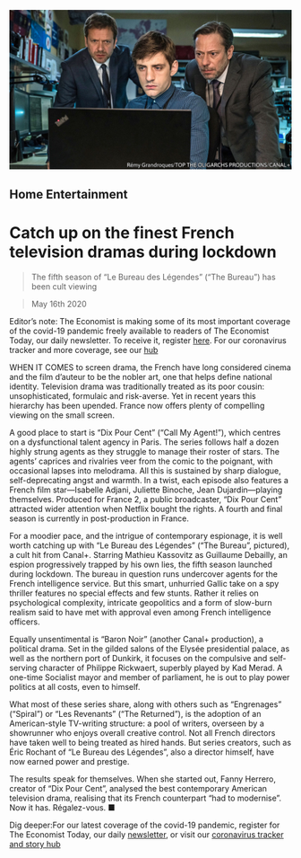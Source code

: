 ![](./images/20200516_BKP006_0.jpg)

## Home Entertainment

# Catch up on the finest French television dramas during lockdown

> The fifth season of “Le Bureau des Légendes” (“The Bureau”) has been cult viewing

> May 16th 2020

Editor’s note: The Economist is making some of its most important coverage of the covid-19 pandemic freely available to readers of The Economist Today, our daily newsletter. To receive it, register [here](https://www.economist.com//newslettersignup). For our coronavirus tracker and more coverage, see our [hub](https://www.economist.com//coronavirus)

WHEN IT COMES to screen drama, the French have long considered cinema and the film d’auteur to be the nobler art, one that helps define national identity. Television drama was traditionally treated as its poor cousin: unsophisticated, formulaic and risk-averse. Yet in recent years this hierarchy has been upended. France now offers plenty of compelling viewing on the small screen.

A good place to start is “Dix Pour Cent” (“Call My Agent!”), which centres on a dysfunctional talent agency in Paris. The series follows half a dozen highly strung agents as they struggle to manage their roster of stars. The agents’ caprices and rivalries veer from the comic to the poignant, with occasional lapses into melodrama. All this is sustained by sharp dialogue, self-deprecating angst and warmth. In a twist, each episode also features a French film star—Isabelle Adjani, Juliette Binoche, Jean Dujardin—playing themselves. Produced for France 2, a public broadcaster, “Dix Pour Cent” attracted wider attention when Netflix bought the rights. A fourth and final season is currently in post-production in France.

For a moodier pace, and the intrigue of contemporary espionage, it is well worth catching up with “Le Bureau des Légendes” (“The Bureau”, pictured), a cult hit from Canal+. Starring Mathieu Kassovitz as Guillaume Debailly, an espion progressively trapped by his own lies, the fifth season launched during lockdown. The bureau in question runs undercover agents for the French intelligence service. But this smart, unhurried Gallic take on a spy thriller features no special effects and few stunts. Rather it relies on psychological complexity, intricate geopolitics and a form of slow-burn realism said to have met with approval even among French intelligence officers.

Equally unsentimental is “Baron Noir” (another Canal+ production), a political drama. Set in the gilded salons of the Elysée presidential palace, as well as the northern port of Dunkirk, it focuses on the compulsive and self-serving character of Philippe Rickwaert, superbly played by Kad Merad. A one-time Socialist mayor and member of parliament, he is out to play power politics at all costs, even to himself.

What most of these series share, along with others such as “Engrenages” (“Spiral”) or “Les Revenants” (“The Returned”), is the adoption of an American-style TV-writing structure: a pool of writers, overseen by a showrunner who enjoys overall creative control. Not all French directors have taken well to being treated as hired hands. But series creators, such as Éric Rochant of “Le Bureau des Légendes”, also a director himself, have now earned power and prestige.

The results speak for themselves. When she started out, Fanny Herrero, creator of “Dix Pour Cent”, analysed the best contemporary American television drama, realising that its French counterpart “had to modernise”. Now it has. Régalez-vous. ■

Dig deeper:For our latest coverage of the covid-19 pandemic, register for The Economist Today, our daily [newsletter](https://www.economist.com//newslettersignup), or visit our [coronavirus tracker and story hub](https://www.economist.com//coronavirus)